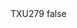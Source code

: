 <?xml version="1.0" encoding="UTF-8"?>
<CustomMetadata xmlns="http://soap.sforce.com/2006/04/metadata">
    <label>TXU279</label>
    <protected>false</protected>
</CustomMetadata>
